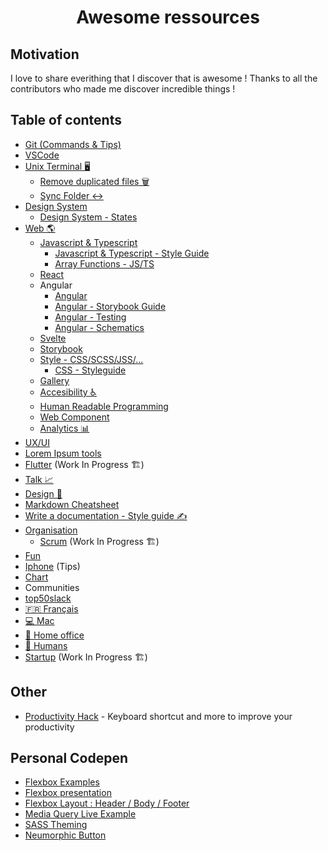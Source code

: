 <h1 align="center">
  Awesome ressources
</h1>

## Motivation

I love to share everithing that I discover that is awesome !
Thanks to all the contributors who made me discover incredible things !

## Table of contents

- [Git (Commands & Tips)](/src/git.md)
- [VSCode](/src/vscode.md)
- [Unix Terminal 🖥](/src/unix-terminal.md)
  - [Remove duplicated files 🗑](/src/script/remove-duplicated-files.md)
  - [Sync Folder ↔️](/src/script/sync-folder.md)
- [Design System](/src/design-system/design-system.md)
  - [Design System - States](/src/design-system/design-system-states.md)
- [Web 🌎](/src/web/web.md)
  - [Javascript & Typescript](/src/web/javascript-typescript.md)
    - [Javascript & Typescript - Style Guide](/src/web/javascript-typescript-style-guide.md)
    - [Array Functions - JS/TS](/src/web/array.md)
  - [React](/src/web/react.md)
  - Angular
    - [Angular](/src/web/angular/angular.md)
    - [Angular - Storybook Guide](/src/web/angular/angular-storybook.md)
    - [Angular - Testing](/src/web/angular/angular-testing.md)
    - [Angular - Schematics](/src/web/angular/angular-schematics.md)
  - [Svelte](/src/web/svelte.md)
  - [Storybook](/src/web/storybook/storybook.md)
  - [Style - CSS/SCSS/JSS/...](/src/web/css.md)
    - [CSS - Styleguide](/src/web/css-styleguide.md)
  - [Gallery](/src/web/gallery.md)
  - [Accesibility ♿️](/src/web/accesibility.md)
  - [Human Readable Programming](/src/web/human-readable-programming.md)
  - [Web Component](/src/web/web-component.md)
  - [Analytics 📊](/src/web/analytics.md)
- [UX/UI](/src/ux-ui/ux-ui.md)
- [Lorem Ipsum tools](/src/lorem-ipsum.md)
- [Flutter](/src/flutter.md) (Work In Progress 🏗)
- [Talk 📈](/src/talk.md)
- [Design 🎨](/src/design.md)
- [Markdown Cheatsheet](/src/markdown.md)
- [Write a documentation - Style guide ✍️](/src/write-documentation-style-guide.md)
- [Organisation](/src/organisation.md)
  - [Scrum](/src/scrum.md) (Work In Progress 🏗)
- [Fun](/src/fun.md)
- [Iphone](/src/iphone.md) (Tips)
- [Chart](/src/chart.md)
- Communities
- [top50slack](https://www.top50slack.com/#get)
- [🇫🇷 Français](/src/french.md)
- [💻 Mac](/src/mac.md)
- [🏡 Home office](/src/home-office.md)
- [🧠 Humans](/src/human.md)
- [Startup](/src/startup.md) (Work In Progress 🏗)

## Other

- [Productivity Hack](https://productivity.so/all) - Keyboard shortcut and more to improve your productivity

## Personal Codepen

- [Flexbox Examples](https://codepen.io/chris2cant/pen/EBedyj)
- [Flexbox presentation](https://codepen.io/chris2cant/pen/GbqpvY)
- [Flexbox Layout : Header / Body / Footer](https://codepen.io/chris2cant/pen/joZGMN)
- [Media Query Live Example](https://codepen.io/chris2cant/pen/RzKZXv)
- [SASS Theming](https://codepen.io/chris2cant/pen/ExxJZGV?editors=1100)
- [Neumorphic Button](https://codepen.io/chris2cant/pen/GRJKmVo)
